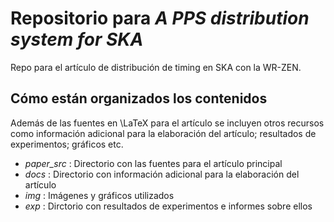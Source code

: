# Repositorio para *A PPS distribution system for SKA*

Repo para el artículo de distribución de timing en SKA con la WR-ZEN.

## Cómo están organizados los contenidos

Además de las fuentes en \LaTeX para el artículo se incluyen otros recursos como información adicional para la elaboración del artículo; resultados de experimentos; gráficos etc.

- *paper_src* : Directorio con las fuentes para el artículo principal
- *docs* : Directorio con información adicional para la elaboración del artículo
- *img* : Imágenes y gráficos utilizados
- *exp* : Dirctorio con resultados de experimentos e informes sobre ellos

